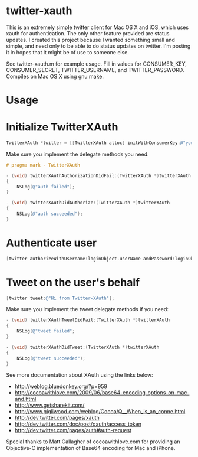 twitter-xauth
============

This is an extremely simple twitter client for Mac OS X and iOS, which
uses xauth for authentication. The only other feature provided are
status updates. I created this project because I wanted something
small and simple, and need only to be able to do status updates on
twitter. I'm posting it in hopes that it might be of use to someone
else.

See twitter-xauth.m for example usage. Fill in values for
CONSUMER_KEY, CONSUMER_SECRET, TWITTER_USERNAME, and
TWITTER_PASSWORD. Compiles on Mac OS X using gnu make.


Usage
=====

# Initialize TwitterXAuth

```objective-c
TwitterXAuth *twitter = [[TwitterXAuth alloc] initWithConsumerKey:@"your key" secret:@"your secret" andDelegate:self];
```
Make sure you implement the delegate methods you need:

```objective-c
# pragma mark - TwitterXAuth

- (void) twitterXAuthAuthorizationDidFail:(TwitterXAuth *)twitterXAuth
{
    NSLog(@"auth failed");
}

- (void) twitterXAuthDidAuthorize:(TwitterXAuth *)twitterXAuth
{
    NSLog(@"auth succeeded");
}
```
# Authenticate user

```objective-c
[twitter authorizeWithUsername:loginObject.userName andPassword:loginObject.password];
```

# Tweet on the user's behalf

```objective-c
[twitter tweet:@"Hi from Twitter-XAuth"];
```
Make sure you implement the tweet delegate methods if you need:

```objective-c
- (void) twitterXAuthTweetDidFail:(TwitterXAuth *)twitterXAuth
{
    NSLog(@"tweet failed";
}

- (void) twitterXAuthDidTweet:(TwitterXAuth *)twitterXAuth
{
    NSLog(@"tweet succeeded");
}
```

See more documentation about XAuth using the links below:

* http://weblog.bluedonkey.org/?p=959
* http://cocoawithlove.com/2009/06/base64-encoding-options-on-mac-and.html
* http://www.getsharekit.com/
* http://www.gigliwood.com/weblog/Cocoa/Q__When_is_an_conne.html
* http://dev.twitter.com/pages/xauth
* http://dev.twitter.com/doc/post/oauth/access_token
* http://dev.twitter.com/pages/auth#auth-request

Special thanks to Matt Gallagher of cocoawithlove.com for providing an
Objective-C implementation of Base64 encoding for Mac and iPhone.
